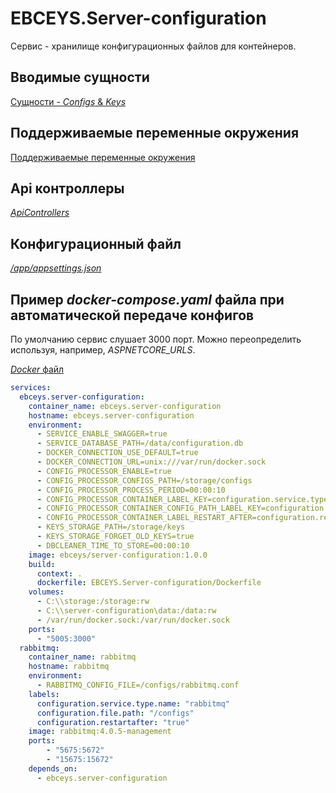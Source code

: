 # EBCEYS.Server-configuration

Сервис - хранилище конфигурационных файлов для контейнеров.

## Вводимые сущности

[Сущности - *Configs* & *Keys*](./docs/Entities.md)

## Поддерживаемые переменные окружения

[Поддерживаемые переменные окружения](./docs/EnvironmentVariables.md)

## Api контроллеры

[*ApiControllers*](./docs/WebApi.md)

## Конфигурационный файл

[*/app/appsettings.json*](./docs/appsettings.md)

## Пример *docker-compose.yaml* файла при автоматической передаче конфигов

По умолчанию сервис слушает 3000 порт. Можно переопределить используя, например, *ASPNETCORE_URLS*.

[*Docker* файл](./src/Dockerfile)

```yaml
services:
  ebceys.server-configuration:
    container_name: ebceys.server-configuration
    hostname: ebceys.server-configuration
    environment:
      - SERVICE_ENABLE_SWAGGER=true
      - SERVICE_DATABASE_PATH=/data/configuration.db 
      - DOCKER_CONNECTION_USE_DEFAULT=true
      - DOCKER_CONNECTION_URL=unix:///var/run/docker.sock
      - CONFIG_PROCESSOR_ENABLE=true
      - CONFIG_PROCESSOR_CONFIGS_PATH=/storage/configs
      - CONFIG_PROCESSOR_PROCESS_PERIOD=00:00:10
      - CONFIG_PROCESSOR_CONTAINER_LABEL_KEY=configuration.service.type.name
      - CONFIG_PROCESSOR_CONTAINER_CONFIG_PATH_LABEL_KEY=configuration.file.path
      - CONFIG_PROCESSOR_CONTAINER_LABEL_RESTART_AFTER=configuration.restartafter
      - KEYS_STORAGE_PATH=/storage/keys
      - KEYS_STORAGE_FORGET_OLD_KEYS=true
      - DBCLEANER_TIME_TO_STORE=00:00:10
    image: ebceys/server-configuration:1.0.0
    build:
      context: .
      dockerfile: EBCEYS.Server-configuration/Dockerfile
    volumes:
      - C:\\storage:/storage:rw
      - C:\\server-configuration\data:/data:rw
      - /var/run/docker.sock:/var/run/docker.sock
    ports:
      - "5005:3000"
  rabbitmq:
    container_name: rabbitmq
    hostname: rabbitmq
    environment:
      - RABBITMQ_CONFIG_FILE=/configs/rabbitmq.conf
    labels:
      configuration.service.type.name: "rabbitmq"
      configuration.file.path: "/configs"
      configuration.restartafter: "true"
    image: rabbitmq:4.0.5-management
    ports:
        - "5675:5672"
        - "15675:15672"
    depends_on:
      - ebceys.server-configuration
```